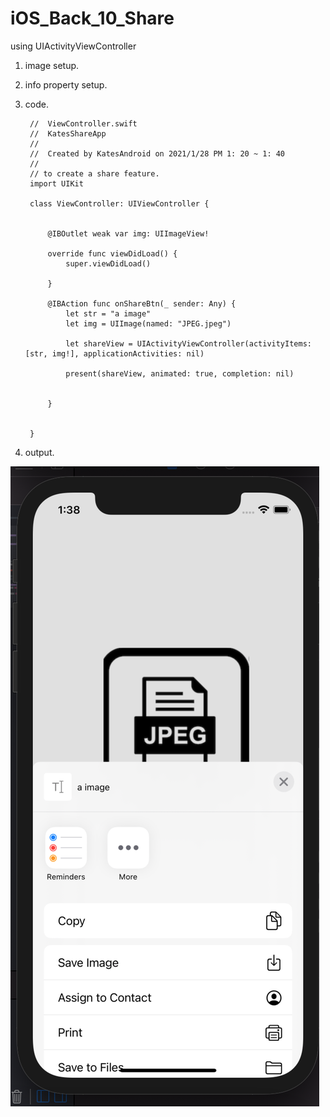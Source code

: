 # iOS_Back_10_Share
using UIActivityViewController

1. image setup.


2. info property setup.

3. code.

        //  ViewController.swift
        //  KatesShareApp
        //
        //  Created by KatesAndroid on 2021/1/28 PM 1: 20 ~ 1: 40
        //
        // to create a share feature.
        import UIKit

        class ViewController: UIViewController {


            @IBOutlet weak var img: UIImageView!

            override func viewDidLoad() {
                super.viewDidLoad()

            }

            @IBAction func onShareBtn(_ sender: Any) {
                let str = "a image"
                let img = UIImage(named: "JPEG.jpeg")

                let shareView = UIActivityViewController(activityItems: [str, img!], applicationActivities: nil)

                present(shareView, animated: true, completion: nil)


            }


        }


4. output.

  ![](https://raw.githubusercontent.com/QueenieCplusplus/iOS_Back_10_Share/main/output%201.png)
